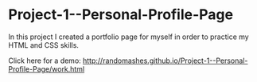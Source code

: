 # Project-1--Personal-Profile-Page

In this project I created a portfolio page for myself in order to practice my HTML and CSS skills.

Click here for a demo:
http://randomashes.github.io/Project-1--Personal-Profile-Page/work.html
